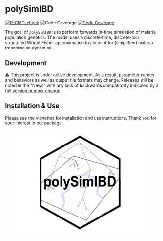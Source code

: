 # polySimIBD

<!-- badges: start -->
[![R-CMD-check](https://github.com/nickbrazeau/polySimIBD/actions/workflows/R-CMD-check.yaml/badge.svg)](https://github.com/nickbrazeau/polySimIBD/actions/workflows/R-CMD-check.yaml)
![Code Coverage](https://github.com/nickbrazeau/polySimIBD/actions/workflows/test-coverage.yaml/badge.svg?branch=main)
[![Code Coverage](https://github.com/nickbrazeau/polySimIBD/actions/workflows/test-coverage.yaml/badge.svg)](https://github.com/nickbrazeau/polySimIBD/actions/workflows/test-coverage.yaml)
<!-- badges: end -->
The goal of `polySimIBD` is to perform forwards in-time simulation of malaria population genetics. The model uses a discrete-time, discrete-loci structured Wright Fisher approximation to account for (simplified) malaria transmission dynamics.   


## Development
:warning: This project is under active development. As a result, parameter names and behaviors as well as output file formats may change. Releases will be noted in the "News" with any lack of backwards compatibility indicated by a full [version number change](https://r-pkgs.org/release.html#release-version).


## Installation & Use
Please see the [vignettes](https://nickbrazeau.github.io/polySimIBD/) for installation and use instructions. Thank you for your interest in our package! 


<p align="center">
<img src="https://raw.githubusercontent.com/nickbrazeau/polySimIBD/master/R_ignore/images/polysimibd_hexbadge.png" width="450" height="350">
</p>
